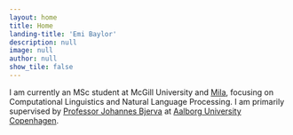 ```yaml
---
layout: home
title: Home
landing-title: 'Emi Baylor'
description: null
image: null
author: null
show_tile: false
---
```


I am currently an MSc student at McGill University and [Mila](https://mila.quebec/), focusing on Computational Linguistics and Natural Language Processing. I am primarily supervised by [Professor Johannes Bjerva](https://bjerva.github.io/) at [Aalborg University Copenhagen](https://www.en.cph.aau.dk/).